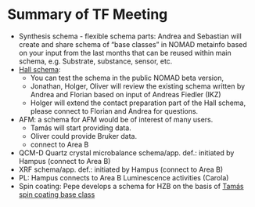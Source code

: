 # Summary of TF Meeting

-	Synthesis schema - flexible schema parts: Andrea and Sebastian will create and share schema of “base classes” in NOMAD metainfo based on your input from the last months that can be reused within main schema, e.g. Substrate, substance, sensor, etc.
-	[Hall schema](https://github.com/FAIRmat-Experimental/Area_A_application_definitions/tree/main/hall): 
    -	You can test the schema in the public NOMAD beta version,
    -	Jonathan, Holger, Oliver will review the existing schema written by Andrea and Florian based on input of Andreas Fiedler (IKZ)
    -	Holger will extend the contact preparation part of the Hall schema, please connect to Florian and Andrea for questions.
-	AFM: a schema for AFM would be of interest of many users. 
    -	Tamás will start providing data. 
    -	Oliver could provide Bruker data. 
    -	connect to Area B
-	QCM-D Quartz crystal microbalance schema/app. def.: initiated by Hampus (connect to Area B)
-	XRF schema/app. def.: initiated by Hampus (connect to Area B)
-	PL: Hampus connects to Area B Luminescence activities (Carola)
-	Spin coating: Pepe develops a schema for HZB on the basis of [Tamás spin coating base class](https://github.com/FAIRmat-Experimental/Area_A_application_definitions/blob/main/surface_coating_methods/spin-coating/spin-coating.yaml)
